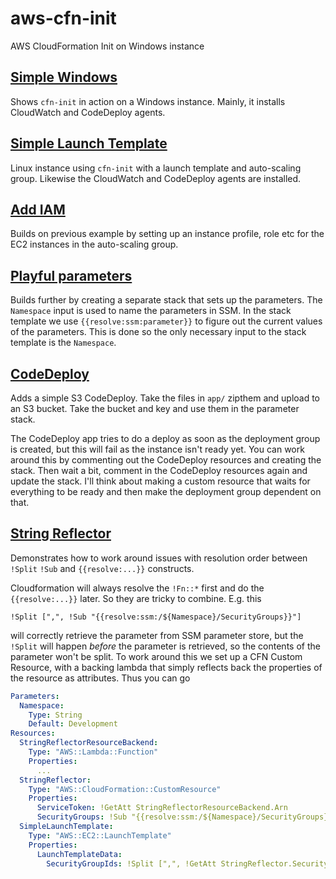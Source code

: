 # aws-cfn-init
AWS CloudFormation Init on Windows instance

## [Simple Windows](cfn/10_simple_instance/)

Shows `cfn-init` in action on a Windows instance. Mainly, it installs CloudWatch and CodeDeploy agents.

## [Simple Launch Template](cfn/20_asg_launchtemplate/)

Linux instance using `cfn-init` with a launch template and auto-scaling group. Likewise the CloudWatch and CodeDeploy agents are installed.

## [Add IAM](cfn/30_asg_iam/)

Builds on previous example by setting up an instance profile, role etc for the EC2 instances in the auto-scaling group.

## [Playful parameters](cfn/40_asg_parameters/)

Builds further by creating a separate stack that sets up the parameters. The `Namespace` input is used to name the parameters in SSM.
In the stack template we use `{{resolve:ssm:parameter}}` to
figure out the current values of the parameters. This is done so the only necessary input to the stack template is the `Namespace`.

## [CodeDeploy](cfn/50_codedeploy/)

Adds a simple S3 CodeDeploy. Take the files in `app/` zipthem and upload to an S3 bucket. Take the bucket and key
and use them in the parameter stack.

The CodeDeploy app tries to do a deploy as soon as the deployment group is created, but this will fail as the instance isn't
ready yet. You can work around this by commenting out the CodeDeploy resources and creating the stack. Then wait a bit, comment
in the CodeDeploy resources again and update the stack. I'll think about making a custom resource that waits for everything to 
be ready and then make the deployment group dependent on that.

## [String Reflector](cfn/51_parameter_customresource/)

Demonstrates how to work around issues with resolution order between `!Split` `!Sub` and `{{resolve:...}}`
constructs. 

Cloudformation will always resolve the `!Fn::*` first and do the `{{resolve:...}}` later. So they are tricky
to combine. E.g. this

```
!Split [",", !Sub "{{resolve:ssm:/${Namespace}/SecurityGroups}}"]
```

will correctly retrieve the parameter from SSM parameter store, but the `!Split` will happen _before_
the parameter is retrieved, so the contents of the parameter won't be split. To work around this we
set up a CFN Custom Resource, with a backing lambda that simply reflects back the properties of the
resource as attributes. Thus you can go

```yaml
Parameters:
  Namespace:
    Type: String
    Default: Development
Resources:
  StringReflectorResourceBackend:
    Type: "AWS::Lambda::Function"
    Properties:
      ...
  StringReflector:
    Type: "AWS::CloudFormation::CustomResource"
    Properties:
      ServiceToken: !GetAtt StringReflectorResourceBackend.Arn
      SecurityGroups: !Sub "{{resolve:ssm:/${Namespace}/SecurityGroups}}"
  SimpleLaunchTemplate:
    Type: "AWS::EC2::LaunchTemplate"
    Properties:
      LaunchTemplateData:
        SecurityGroupIds: !Split [",", !GetAtt StringReflector.SecurityGroups]
```
